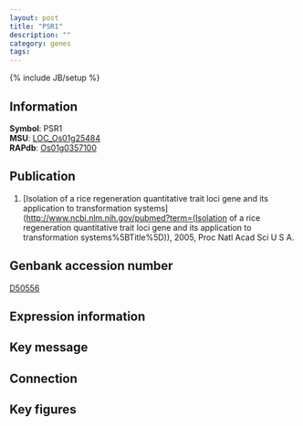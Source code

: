 ```yaml
---
layout: post
title: "PSR1"
description: ""
category: genes
tags: 
---
```

{% include JB/setup %}

## Information
__Symbol__: PSR1  
__MSU__: [LOC_Os01g25484](http://rice.plantbiology.msu.edu/cgi-bin/ORF_infopage.cgi?orf=LOC_Os01g25484)  
__RAPdb__: [Os01g0357100](http://rapdb.dna.affrc.go.jp/viewer/gbrowse_details/irgsp1?name=Os01g0357100)  

## Publication
1. [Isolation of a rice regeneration quantitative trait loci gene and its application to transformation systems](http://www.ncbi.nlm.nih.gov/pubmed?term=(Isolation of a rice regeneration quantitative trait loci gene and its application to transformation systems%5BTitle%5D)), 2005, Proc Natl Acad Sci U S A.

## Genbank accession number
[D50556](http://www.ncbi.nlm.nih.gov/nuccore/D50556)

## Expression information

## Key message

## Connection

## Key figures


